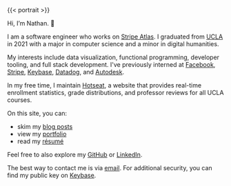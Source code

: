---
---

{{< portrait >}}

Hi, I’m Nathan. 👋

I am a software engineer who works on [Stripe Atlas](https://stripe.com/atlas). I graduated from [UCLA](https://www.ucla.edu) in 2021 with a major in computer science and a minor in digital humanities.

My interests include data visualization, functional programming, developer tooling, and full stack development. I've previously interned at [Facebook](https://www.facebook.com), [Stripe](https://stripe.com), [Keybase](https://keybase.io), [Datadog](https://www.datadoghq.com), and [Autodesk](https://www.autodesk.com).

In my free time, I maintain [Hotseat](https://hotseat.io/), a website that provides real-time enrollment statistics, grade distributions, and professor reviews for all UCLA courses.

On this site, you can:

- skim my [blog posts](/posts)
- view my [portfolio](/portfolio)
- read my [résumé](/resume.pdf)

Feel free to also explore my [GitHub](https://github.com/nathunsmitty) or [LinkedIn](https://www.linkedin.com/in/nathanmatthewsmith/).

The best way to contact me is via [email](mailto:hi@nathansmith.io). For additional security, you can find my public key on [Keybase](https://keybase.io/nathunsmitty).

